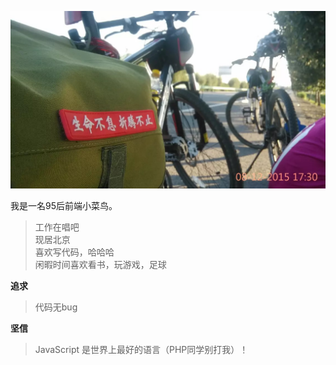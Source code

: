 ![own](/image/qixing.jpeg)

我是一名95后前端小菜鸟。

> 工作在唱吧  
> 现居北京  
> 喜欢写代码，哈哈哈  
> 闲暇时间喜欢看书，玩游戏，足球  

**追求**

> 代码无bug  

**坚信**

> JavaScript 是世界上最好的语言（PHP同学别打我）！
